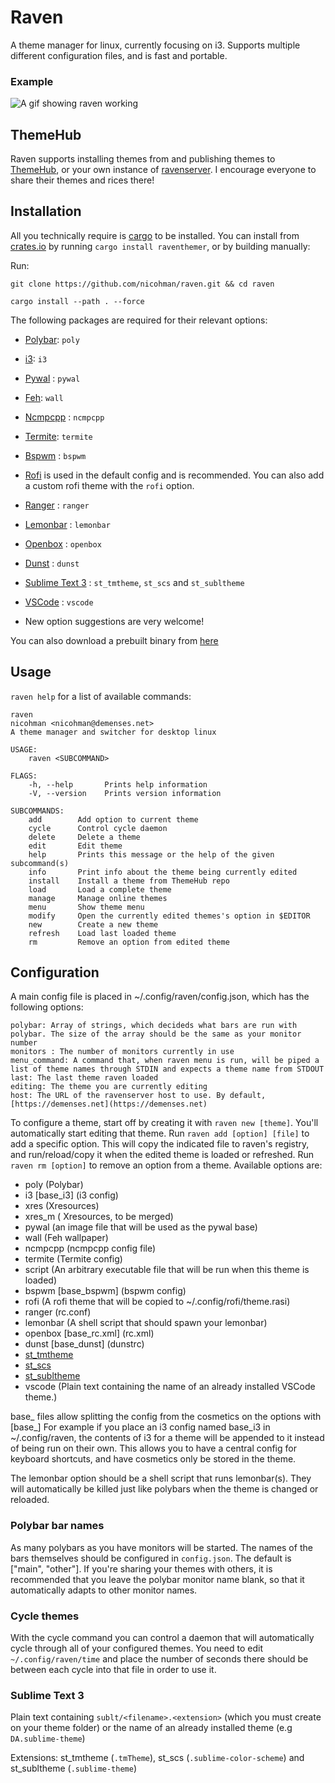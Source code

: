 # Raven

A theme manager for linux, currently focusing on i3. Supports multiple different configuration files, and is fast and portable.

### Example

![A gif showing raven working](https://thumbs.gfycat.com/MenacingHandsomeCobra-size_restricted.gif)

## ThemeHub

Raven supports installing themes from and publishing themes to [ThemeHub](https://demenses.net), or your own instance of [ravenserver](https://github.com/nicohman/ravenserver). I encourage everyone to share their themes and rices there!

## Installation

All you technically require is [cargo](https://github.com/rust-lang/cargo) to be installed.
You can install from [crates.io](https://crates.io/crates/raventhemer) by running `cargo install raventhemer`, or by building manually:

Run:

`git clone https://github.com/nicohman/raven.git && cd raven`

`cargo install --path . --force`

The following packages are required for their relevant options:

+ [Polybar](https://github.com/jaagr/polybar): `poly`

+ [i3](https://github.com/i3/i3): `i3`

+ [Pywal](https://github.com/dylanaraps/pywal) : `pywal`

+ [Feh](https://github.com/derf/feh): `wall`

+ [Ncmpcpp](https://github.com/arybczak/ncmpcpp) : `ncmpcpp`

+ [Termite](https://github.com/thestinger/termite/): `termite`

+ [Bspwm](https://github.com/baskerville/bspwm) : `bspwm`

+ [Rofi](https://github.com/DaveDavenport/rofi) is used in the default config and is recommended. You can also add a custom rofi theme with the `rofi` option.

+ [Ranger](https://github.com/ranger/ranger) : `ranger`

+ [Lemonbar](https://github.com/LemonBoy/bar) : `lemonbar`

+ [Openbox](https://github.com/danakj/openbox) : `openbox`

+ [Dunst](https://github.com/dunst-project/dunst) : `dunst`

+ [Sublime Text 3](https://www.sublimetext.com/) : `st_tmtheme`, `st_scs` and `st_subltheme`

+ [VSCode](https://github.com/Microsoft/vscode) : `vscode`

* New option suggestions are very welcome!

You can also download a prebuilt binary from [here](https://github.com/nicohman/raven/releases)

## Usage

`raven help` for a list of available commands:

```
raven
nicohman <nicohman@demenses.net>
A theme manager and switcher for desktop linux

USAGE:
    raven <SUBCOMMAND>

FLAGS:
    -h, --help       Prints help information
    -V, --version    Prints version information

SUBCOMMANDS:
    add        Add option to current theme
    cycle      Control cycle daemon
    delete     Delete a theme
    edit       Edit theme
    help       Prints this message or the help of the given subcommand(s)
    info       Print info about the theme being currently edited
    install    Install a theme from ThemeHub repo
    load       Load a complete theme
    manage     Manage online themes
    menu       Show theme menu
    modify     Open the currently edited themes's option in $EDITOR
    new        Create a new theme
    refresh    Load last loaded theme
    rm         Remove an option from edited theme
```

## Configuration

A main config file is placed in ~/.config/raven/config.json, which has the following options:

```
polybar: Array of strings, which decideds what bars are run with polybar. The size of the array should be the same as your monitor number
monitors : The number of monitors currently in use
menu_command: A command that, when raven menu is run, will be piped a list of theme names through STDIN and expects a theme name from STDOUT
last: The last theme raven loaded
editing: The theme you are currently editing
host: The URL of the ravenserver host to use. By default, [https://demenses.net](https://demenses.net)
```

To configure a theme, start off by creating it with `raven new [theme]`. You'll automatically start editing that theme. Run `raven add [option] [file]` to add a specific option. This will copy the indicated file to raven's registry, and run/reload/copy it when the edited theme is loaded or refreshed. Run `raven rm [option]` to remove an option from a theme. Available options are:

+ poly (Polybar)
+ i3 [base_i3] (i3 config)
+ xres (Xresources)
+ xres_m ( Xresources, to be merged)
+ pywal (an image file that will be used as the pywal base)
+ wall (Feh wallpaper)
+ ncmpcpp (ncmpcpp config file)
+ termite (Termite config)
+ script (An arbitrary executable file that will be run when this theme is loaded)
+ bspwm [base_bspwm] (bspwm config)
+ rofi (A rofi theme that will be copied to ~/.config/rofi/theme.rasi)
+ ranger (rc.conf)
+ lemonbar (A shell script that should spawn your lemonbar)
+ openbox [base_rc.xml] (rc.xml)
+ dunst [base_dunst] (dunstrc)
+ [st_tmtheme](#sublime-text-3)
+ [st_scs](#sublime-text-3)
+ [st_subltheme](#sublime-text-3)
+ vscode (Plain text containing the name of an already installed VSCode theme.)

base_ files allow splitting the config from the cosmetics on the options with [base_]
For example if you place an i3 config named base\_i3 in ~/.config/raven, the contents of i3 for a theme will be appended to it instead of being run on their own. This allows you to have a central config for keyboard shortcuts, and have cosmetics only be stored in the theme.

The lemonbar option should be a shell script that runs lemonbar(s). They will automatically be killed just like polybars when the theme is changed or reloaded.

### Polybar bar names

As many polybars as you have monitors will be started. The names of the bars themselves should be configured in `config.json`. The default is ["main", "other"]. If you're sharing your themes with others, it is recommended that you leave the polybar monitor name blank, so that it automatically adapts to other monitor names.

### Cycle themes

With the cycle command you can control a daemon that will automatically cycle through all of your configured themes. You need to edit `~/.config/raven/time` and place the number of seconds there should be between each cycle into that file in order to use it.

### Sublime Text 3

Plain text containing `sublt/<filename>.<extension>` (which you must create on your theme folder) or the name of an already installed theme (e.g `DA.sublime-theme`)

Extensions: st_tmtheme (`.tmTheme`), st_scs (`.sublime-color-scheme`) and st_subltheme (`.sublime-theme`)